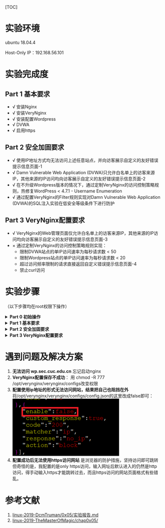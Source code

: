 [TOC]

# 实验环境

ubuntu 18.04.4

Host-Only IP：192.168.56.101


# 实验完成度

## Part 1 基本要求

* √ 安装Nginx
* √ 安装VeryNginx
* √ 安装配置Wordpress
* √ DVWA
* √ 启用https

## Part 2 安全加固要求
* √ 使用IP地址方式均无法访问上述任意站点，并向访客展示自定义的友好错误提示信息页面-1
* √ Damn Vulnerable Web Application (DVWA)只允许白名单上的访客来源IP，其他来源的IP访问均向访客展示自定义的友好错误提示信息页面-2
* √ 在不升级Wordpress版本的情况下，通过定制VeryNginx的访问控制策略规则，热修复WordPress < 4.7.1 - Username Enumeration
* √ 通过配置VeryNginx的Filter规则实现对Damn Vulnerable Web Application (DVWA)的SQL注入实验在低安全等级条件下进行防护

## Part 3 VeryNginx配置要求
* √ VeryNginx的Web管理页面仅允许白名单上的访客来源IP，其他来源的IP访问均向访客展示自定义的友好错误提示信息页面-3
* × 通过定制VeryNginx的访问控制策略规则实现：
  * 限制DVWA站点的单IP访问速率为每秒请求数 < 50
  *  限制Wordpress站点的单IP访问速率为每秒请求数 < 20
  *  超过访问频率限制的请求直接返回自定义错误提示信息页面-4
  * 禁止curl访问


# 实验步骤
（以下步骤均在root权限下操作）

<details>

**<summary>Part 0 初始操作</summary>**

配置本地host文件，路径在C:\Windows\System32\drivers\etc
![](./img/host.png)

</details>

<details>

**<summary>Part 1 基本要求</summary>**

## 一、基本要求

### 在一台主机（虚拟机）上同时配置[Nginx](http://nginx.org/)和[VeryNginx](https://github.com/alexazhou/VeryNginx)

- VeryNginx作为本次实验的Web App的反向代理服务器和WAF
- PHP-FPM进程的反向代理配置在nginx服务器上，VeryNginx服务器不直接配置Web站点服务

```bash
## 安装nginx
apt-get update
apt-get install nginx -y

## 安装verynginx
nginx -s stop
apt install -y libpcre3-dev libssl1.0-dev zlib1g-dev python3 unzip gcc make
wget https://github.com/alexazhou/VeryNginx/archive/master.zip
unzip master.zip		# 解压
cd VeryNginx-master/
sed -i "2s/nginx/www-data/" nginx.conf
python3 install.py install		# 安装
ln -s /opt/verynginx/openresty/nginx/sbin/nginx /usr/sbin/verynginx		# 创建软链接便于启动
verynginx -t	# 检查配置文件是否正确
verynginx		# 启动verynginx
```

安装成功

![](./img/enjoy.png)

![](./img/welcome.png)

![](./img/login.png)

![](./img/index2.png)

---

### 安装Wordpress

```bash
# WordPress需要用到数据库，所以我们要用mysql创建WordPress所需要的库
# 下载安装mysql和php7.2相关软件
apt install -y mysql-server php7.2-fpm php7.2-mysql php7.2-gd
# 安装完成后进入root用户
# mysql root 用户默认没有密码
mysql -u root -p
```

进入mysql后之后，创建WordPress使用的数据库
```sql
mysql> CREATE USER 'wordpress'@'localhost' IDENTIFIED BY 'wordpress';
mysql> CREATE DATABASE wordpress_db;
mysql> GRANT ALL ON wordpress_db.* TO 'wordpress'@'localhost';
```
![](./img/database.png)

```bash
# 指定WordPress目录
WP_PATH=/var/www/wordpress
# 创建该目录下的public文件夹
mkdir -p ${WP_PATH}/public/
# 修改该文件下的所有者为www-data
chown -R www-data:www-data ${WP_PATH}/public
# 下载并解压WorePress
wget https://wordpress.org/wordpress-4.7.zip
unzip wordpress-4.7.zip
# 将wordpress文件全部拷贝刚才的public中
cp -r wordpress/* ${WP_PATH}/public/
cd ${WP_PATH}/public/
# 拷贝配置文件
cp wp-config-sample.php wp-config.php
# 修改wp-config.php文件中的`database_name_here`,`username_here`和`password_here`字段为我们的数据库名称，用户名和密码。使wordpress能够访问mysql。

```
![](./img/copy.png)

```
sed -i s/database_name_here/wordpress_db/ wp-config.php
sed -i s/username_here/wordpress/ wp-config.php
sed -i s/password_here/wordpress/ wp-config.php
```
![](./img/set_name.png)

---

### 连接WordPress与Nginx

```bash
# 新建配置文件，设置端口8080和文件名wp.sec.cuc.edu.cn
WP_DOMAIN=wp.sec.cuc.edu.cn
WP_PORT=8080
tee /etc/nginx/sites-available/${WP_DOMAIN} << EOF
server {
    listen localhost:${WP_PORT};
    server_name ${WP_DOMAIN};

    root ${WP_PATH}/public;
    index index.php;

    location / {
        try_files \$uri \$uri/ /index.php?\$args;
    }

    location ~ \.php\$ {
        include snippets/fastcgi-php.conf;
        fastcgi_pass unix:/run/php/php7.2-fpm.sock;
    }
}
EOF
# 在sites-enabled中创建sites-available的软链接，并删除default
ln -s /etc/nginx/sites-available/${WP_DOMAIN} /etc/nginx/sites-enabled/
rm /etc/nginx/sites-enabled/default
# 启动nginx
nginx
```

---

### 配置VeryNginx访问wp.sec.cuc.edu.cn

添加Request Matcher

![](./img/add_rule1.png)

![](./img/add_rule2.png)

**添加Up Stream和Proxy Pass**：

![](./img/Up_Stream.png)

**页面加载成功**：

![](./img/WelcomePage.png)

初始化信息：

<img src="./img/SetInfo.png" style="zoom:67%;" />

基础网页：

![](./img/MyFirstSite.png)

![](./img/index.png)



---



### 安装Dvwa并配置VeryNginx

与WordPress步骤类似

```bash
# 指定目录，更改所有者
DVWA_PATH=/var/www/dvwa
mkdir -p ${DVWA_PATH}/public/
chown -R www-data:www-data ${DVWA_PATH}/public

# 下载解压
wget https://github.com/ethicalhack3r/DVWA/archive/master.zip
unzip master.zip
# 拷贝文件到/var/www/dvwa下
cp -r DVWA-master/* ${DVWA_PATH}/public/
cd ${DVWA_PATH}/public/
cp config/config.inc.php.dist config/config.inc.php
# 配置文件,8000端口
DVWA_DOMAIN=dvwa.sec.cuc.edu.cn
DVWA_PORT=8000
tee /etc/nginx/sites-available/${DVWA_DOMAIN} << EOF
server {
    listen localhost:${DVWA_PORT};
    server_name ${DVWA_DOMAIN};

    root ${DVWA_PATH}/public;
    index index.php;

    location / {
        try_files \$uri \$uri/ /index.php?\$args;
    }

    location ~ \.php\$ {
        include snippets/fastcgi-php.conf;
        fastcgi_pass unix:/run/php/php7.2-fpm.sock;
    }
}
EOF
# 设置软链接
ln -s /etc/nginx/sites-available/${DVWA_DOMAIN} /etc/nginx/sites-enabled/
# 重新载入配置
nginx -s reload
```

和之前的步骤类似：

![](./img/dvwa_matcher.png)

![](./img/dvwa_Up_Stream.png)

页面加载成功：

![](./img/dvwa_WelcomePage.png)



---



### WordPress启用HTTPS

使用OpenSSL生成自签名证书
```bash
openssl req -x509 -newkey rsa:4096 -nodes -subj "/C=CN/ST=Beijing/L=Beijing/O=CUC/OU=SEC/CN=wp.sec.cuc.edu.cn" -keyout key.pem -out cert.pem -days 365
```
得到key.pem与cert.pem. 将其放在/etc/nginx/目录下
```bash
mv cert.pem /etc/nginx/cert.pem
mv key.pem /etc/nginx/key.pem
```
修改VeryNginx目录下的配置文件nginx.conf, 将server块如下修改使其同时监听80端口与443端口且只在443端口开启HTTPS验证
```bash
server {
    listen 80;
    listen 443 ssl;
    ssl_certificate      /etc/nginx/cert.pem;
    ssl_certificate_key  /etc/nginx/key.pem;

    #this line shoud be include in every server block
    include /opt/verynginx/verynginx/nginx_conf/in_server_block.conf;

    location = / {
        root   html;
        index  index.html index.htm;
    }
}
```
使用verynginx -t确认配置文件正确
来到管理页面, 添加一条Scheme Lock，并保存。
![](./img/scheme_lock.png)

此时便能访问https://wp.sec.cuc.edu.cn了

![](./img/not_safe.png)
坚持访问网站：
![](./img/https.png)

</details>

<details>

**<summary>Part 2 安全加固要求</summary>**



## 二、安全加固

### 使用IP地址方式均无法访问上述任意站点，并向访客展示自定义的友好错误提示信息页面-1

添加`Matcher`规则

![](./img/ip.png)

添加`Response`相应

![](./img/no_ip.png)

添加`Filter`

![](./img/ip_filter.png)

此时以ip形式访问，会出现对应的提示并拒绝

![](./img/no_ip_page.png)

---



### Damn Vulnerable Web Application (DVWA)只允许白名单上的访客来源IP，其他来源的IP访问均向访客展示自定义的友好错误提示信息页面-2

上一步操作【我杀我自己】，把自己给踢出去了。

将/opt/verynginx/verynginx/configs/config.json的这里改成false即可：

![](./img/enable.png)

添加`Matcher`

![](./img/white_matcher.png)

添加`Response`

![](./img/white_reponse.png)

添加`Filter`

![](./img/white_filter.png)

在白名单的客户端访问

![](./img/white_list.png)

不在白名单的客户端访问

![](./img/not_white_list.png)

（特殊字符似乎显示有点问题）

---



### 在不升级Wordpress版本的情况下，通过定制VeryNginx的访问控制策略规则，热修复WordPress < 4.7.1 - Username Enumeration

添加`Matcher`

![](./img/username_enumeration.png)

添加`Filter`,报错信息为404，无需添加response

![](./img/404.png)

效果：

![](./img/404_not_found.png)



---



### 通过配置VeryNginx的Filter规则实现对Damn Vulnerable Web Application (DVWA)的SQL注入实验在低安全等级条件下进行防护

我们可以只简单过滤一下提交参数（毕竟低等级）

![](./img/sql.png)

![](./img/sql_filter.png)

</details>

<details>

**<summary>Part 3 VeryNginx配置要求</summary>**


## 三、VERYNGINX配置要求

### VeryNginx的Web管理页面仅允许白名单上的访客来源IP，其他来源的IP访问均向访客展示自定义的友好错误提示信息页面-3

与其他两个类似

添加`Matcher`

![](./img/vn_match.png)

![](./img/white_vn_match.png)

添加`Response`

![](./img/vn_response.png)

添加`Filter`

![](./img/vn_filter.png)

白名单访问

![](./img/vn_white_list.png)

非白名单访问

![](./img/vn_not_white_list.png)



---



### 限制DVWA站点的单IP访问速率为每秒请求数 < 50, 限制Wordpress站点的单IP访问速率为每秒请求数 < 20, 超过访问频率限制的请求直接返回自定义错误提示信息页面-4

添加`Response`

![](./img/fre_response.png)

添加`Frequency Limit`

![](./img/frequency_limit.png)

进行压测，然而不知道是什么原因，并没有被限制，依旧跑通了，尚未解决。

![wrong_answer](./img/wrong_answer.png)

</details>

# 遇到问题及解决方案
1. **无法访问 wp.sec.cuc.edu.cn**
   忘记启动nginx
2. **VeryNginx配置保存不成功**：
    用 chmod -R 777 /opt/verynginx/verynginx/configs改变权限
3. **配置使用ip地址的形式无法访问网站，结果把自己也阻挡在外**
   将/opt/verynginx/verynginx/configs/config.json的这里改成false即可：
    ![](./img/enable.png)
4. **配置成功后无法使用https访问网站**
   是浏览器的防护措施，坚持访问即可跳转
   但奇怪的是，我配置的是only https访问，输入网址后默认进入的仍然是http访问，得手动输入https才能跳转过去，而且https访问的网站页面格式有些错乱。

# 参考文献

1. [linux-2019-DcmTruman/0x05/实验报告.md](https://github.com/CUCCS/linux-2019-DcmTruman/blob/0x05/0x05/实验报告.md)
2. [linux-2019-TheMasterOfMagic/chap0x05/](https://github.com/CUCCS/linux-2019-TheMasterOfMagic/tree/master/chap0x05)